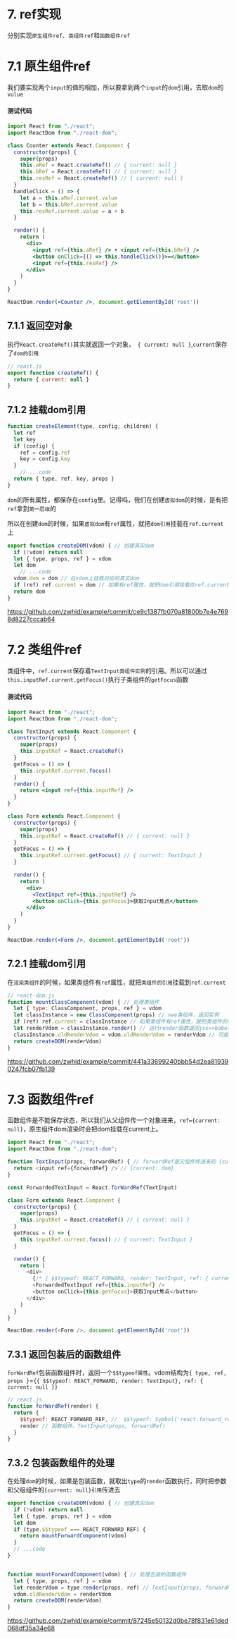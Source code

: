 # 7. ref实现

分别实现`原生组件ref`、`类组件ref`和`函数组件ref`

# 7.1 原生组件ref

我们要实现两个`input`的值的相加，所以要拿到两个`input`的`dom`引用，去取`dom`的`vulue`

#### 测试代码

```jsx
import React from "./react";
import ReactDom from "./react-dom";

class Counter extends React.Component {
  constructor(props) {
    super(props)
    this.aRef = React.createRef() // { current: null }
    this.bRef = React.createRef() // { current: null }
    this.resRef = React.createRef() // { current: null }
  }
  handleClick = () => {
    let a = this.aRef.current.value
    let b = this.bRef.current.value
    this.resRef.current.value = a + b
  }

  render() {
    return (
      <div>
        <input ref={this.aRef} /> + <input ref={this.bRef} />
        <button onClick={() => this.handleClick()}>=</button>
        <input ref={this.resRef} />
      </div>
    )
  }
}

ReactDom.render(<Counter />, document.getElementById('root'))
```



## 7.1.1 返回空对象

执行`React.createRef()`其实就返回一个对象，` { current: null }`,`current`保存了`dom的引用`

```js
// react.js
export function createRef() {
  return { current: null }
}
```

## 7.1.2 挂载dom引用

```js
function createElement(type, config, children) {
  let ref
  let key
  if (config) {
    ref = config.ref
    key = config.key
  }
	// ...code
  return { type, ref, key, props }
}
```

`dom`的所有属性，都保存在`config`里。记得吗，我们在创建`虚拟dom`的时候，是有把`ref`拿到`第一层级`的

所以在创建`dom`的时候，如果`虚拟dom`有`ref`属性，就把`dom引用`挂载在`ref.current`上

```js
export function createDOM(vdom) { // 创建真实dom
  if (!vdom) return null
  let { type, props, ref } = vdom
  let dom
	// ...code
  vdom.dom = dom // 在vdom上挂载对应的真实dom
  if (ref) ref.current = dom // 如果有ref属性，就把dom引用挂载在ref.current上
  return dom
}
```

https://github.com/zwhid/example/commit/ce9c1387fb070a81800b7e4e7698d8227cccab64



# 7.2 类组件ref

类组件中，`ref.current`保存着`TextInput类组件实例`的引用。所以可以通过`this.inputRef.current.getFocus()`执行子类组件的`getFocus`函数

#### 测试代码

```jsx
import React from "./react";
import ReactDom from "./react-dom";

class TextInput extends React.Component {
  constructor(props) {
    super(props)
    this.inputRef = React.createRef()
  }
  getFocus = () => {
    this.inputRef.current.focus()
  }
  render() {
    return <input ref={this.inputRef} />
  }
}

class Form extends React.Component {
  constructor(props) {
    super(props)
    this.inputRef = React.createRef() // { current: null }
  }
  getFocus = () => {
    this.inputRef.current.getFocus() // { current: TextInput }
  }

  render() {
    return (
      <div>
        <TextInput ref={this.inputRef} />
        <button onClick={this.getFocus}>获取Input焦点</button>
      </div>
    )
  }
}

ReactDom.render(<Form />, document.getElementById('root'))
```

## 7.2.1 挂载dom引用

在`渲染类组件`的时候，如果类组件有`ref`属性，就把`类组件的引用`挂载到`ref.current`

```js
// react-dom.js
function mountClassComponent(vdom) { // 处理类组件
  let { type: ClassComponent, props, ref } = vdom
  let classInstance = new ClassComponent(props) // nwe类组件，返回实例
  if (ref) ref.current = classInstance // 如果类组件有ref属性，就把类组件的引用挂载到ref.current
  let renderVdom = classInstance.render() // 运行render函数返回jsx=>babel自动转成js=>react.createElement转成vdom
  classInstance.oldRenderVdom = vdom.oldRenderVdom = renderVdom // 可能类组件嵌套函数组件
  return createDOM(renderVdom)
}
```

https://github.com/zwhid/example/commit/441a33699240bbb54d2ea819390247fcb07fb139



# 7.3 函数组件ref

函数组件是不能保存状态，所以我们从父组件传一个对象进来，`ref={current: null}`，原生组件dom渲染时会把dom挂载在current上。

```js
import React from "./react";
import ReactDom from "./react-dom";

function TextInput(props, forwardRef) { // forwardRef是父组件传进来的 {current: null}
  return <input ref={forwardRef} /> // {current: dom}
}

const ForwardedTextInput = React.forWardRef(TextInput)

class Form extends React.Component {
  constructor(props) {
    super(props)
    this.inputRef = React.createRef() // { current: null }
  }
  getFocus = () => {
    this.inputRef.current.focus() // { current: TextInput }
  }

  render() {
    return (
      <div>
        {/* { $$typeof: REACT_FORWARD, render: TextInput, ref: { current: null }} */}
        <ForwardedTextInput ref={this.inputRef} />
        <button onClick={this.getFocus}>获取Input焦点</button>
      </div>
    )
  }
}

ReactDom.render(<Form />, document.getElementById('root'))
```



## 7.3.1 返回包装后的函数组件

`forWardRef`包装函数组件时，返回一个`$$typeof属性`。vdom结构为`{ type, ref, props }`=`{{ $$typeof: REACT_FORWARD, render: TextInput}, ref: { current: null }} `

```js
// react.js
function forWardRef(render) {
  return {
    $$typeof: REACT_FORWARD_REF, //  $$typeof: Symbol('react.forward_ref')
    render // 函数组件，TextInput(props, forwardRef)
  }
}
```



## 7.3.2 包装函数组件的处理

在处理`dom`的时候，如果是包装函数，就取出`type`的`render`函数执行，同时把参数和父级组件的`{current: null}引用`传进去

```js
export function createDOM(vdom) { // 创建真实dom
  if (!vdom) return null
  let { type, props, ref } = vdom
  let dom
  if (type.$$typeof === REACT_FORWARD_REF) {
    return mountForwardComponent(vdom)
  }
  // ...code
}


function mountForwardComponent(vdom) { // 处理包装的函数组件
  let { type, props, ref } = vdom
  let renderVdom = type.render(props, ref) // TextInput(props, forwardRef) => {}
  vdom.oldRenderVdom = renderVdom
  return createDOM(renderVdom)
}
```

https://github.com/zwhid/example/commit/87245e50132d0be78f831e61ded068df35a34e68